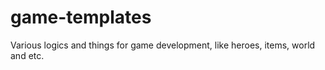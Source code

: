 # game-templates
Various logics and things for game development, like heroes, items, world and etc.
